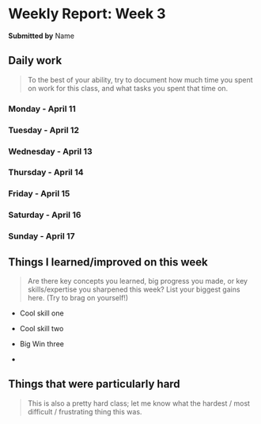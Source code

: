 Weekly Report: Week 3
=====================

**Submitted by** Name


Daily work
----------

> To the best of your ability, try to document how much time you spent on work for this class, and what tasks you spent that time on.  

### Monday - April 11

### Tuesday - April 12

### Wednesday - April 13

### Thursday - April 14

### Friday - April 15

### Saturday - April 16

### Sunday - April 17



Things I learned/improved on this week
--------

> Are there key concepts you learned, big progress you made, or key skills/expertise you sharpened this week?  List your biggest gains here.  (Try to brag on yourself!)

* Cool skill one

* Cool skill two

* Big Win three
* 

Things that were particularly hard
------

> This is also a pretty hard class; let me know what the hardest / most difficult / frustrating thing this was.





